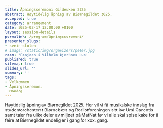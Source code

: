 ```yaml
---
title: Åpningsseremoni Gildeuken 2025
abstract: Høytidelig åpning av Biørnegildet 2025.
accepted: true
category: arrangement
date: 2025-02-17 12:00:00 +0100
layout: session-details
permalink: /program/åpningsseremoni/
presenter_slugs:
- svein-stolen
# image: /static/img/organizers/peter.jpg
room: 'Foajeen i Vilhelm Bjerknes Hus'
published: true
sitemap: true
slides_url: ''
summary: ''
tags:
- Velkommen
- Åpningsseremoni
- Mandag
---
```


Høytidelig åpning av Biørnegildet 2025. Her vil vi få musikalske innslag fra studentorchesteret Biørneblæs og Realistforeningen sitt kor Ursi Canentis samt taler fra ulike deler av miljøet på MatNat før vi alle skal spise kake for å feire at Biørnegildet endelig er i gang for xxx. gang.
